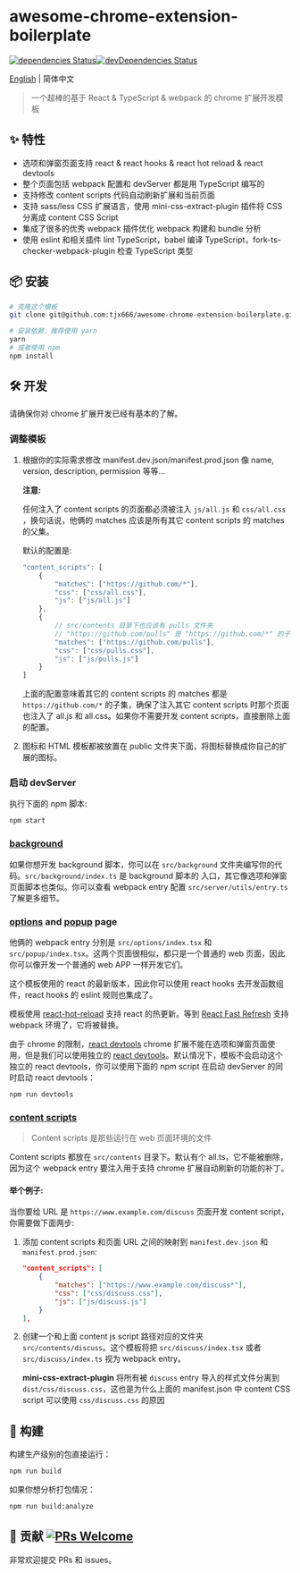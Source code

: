 # awesome-chrome-extension-boilerplate

[![dependencies Status](https://david-dm.org/tjx666/awesome-chrome-extension-boilerplate/status.svg?style=flat-square)](https://david-dm.org/tjx666/awesome-chrome-extension-boilerplate)[![devDependencies Status](https://david-dm.org/tjx666/awesome-chrome-extension-boilerplate/dev-status.svg?style=flat-square)](https://david-dm.org/tjx666/awesome-chrome-extension-boilerplate?type=dev)

[English](./README.md) | 简体中文

> 一个超棒的基于 React & TypeScript & webpack 的 chrome 扩展开发模板

## :sparkles: 特性

- 选项和弹窗页面支持 react & react hooks & react hot reload & react devtools
- 整个页面包括 webpack 配置和 devServer 都是用 TypeScript 编写的
- 支持修改 content scripts 代码自动刷新扩展和当前页面
- 支持 sass/less CSS 扩展语言，使用 mini-css-extract-plugin 插件将 CSS 分离成 content CSS Script
- 集成了很多的优秀 webpack 插件优化 webpack 构建和 bundle 分析
- 使用 eslint 和相关插件 lint TypeScript，babel 编译 TypeScript，fork-ts-checker-webpack-plugin 检查 TypeScript 类型

## :package: 安装

```bash
# 克隆这个模板
git clone git@github.com:tjx666/awesome-chrome-extension-boilerplate.git your-extension-name

# 安装依赖，推荐使用 yarn
yarn
# 或者使用 npm
npm install
```

## :hammer_and_wrench: 开发

请确保你对 chrome 扩展开发已经有基本的了解。

### 调整模板

1. 根据你的实际需求修改 manifest.dev.json/manifest.prod.json 像 name, version, description, permission 等等...

   **注意:**

   任何注入了 content scripts 的页面都必须被注入 `js/all.js` 和 `css/all.css` ，换句话说，他俩的 matches 应该是所有其它 content scripts 的 matches 的父集。

   默认的配置是:

   ```javascript
   "content_scripts": [
       {
           "matches": ["https://github.com/*"],
           "css": ["css/all.css"],
           "js": ["js/all.js"]
       },
       {
           // src/contents 目录下也应该有 pulls 文件夹
           // "https://github.com/pulls" 是 "https://github.com/*" 的子集
           "matches": ["https://github.com/pulls"],
           "css": ["css/pulls.css"],
           "js": ["js/pulls.js"]
       }
   ]
   ```

   上面的配置意味着其它的 content scripts 的 matches 都是 `https://github.com/*` 的子集，确保了注入其它 content scripts 时那个页面也注入了 all.js 和 all.css。如果你不需要开发 content scripts，直接删除上面的配置。

2. 图标和 HTML 模板都被放置在 public 文件夹下面，将图标替换成你自己的扩展的图标。

### 启动 devServer

执行下面的 npm 脚本:

```bash
npm start
```

### [background](https://developer.chrome.com/extensions/background_pages)

如果你想开发 background 脚本，你可以在 `src/background` 文件夹编写你的代码。`src/background/index.ts` 是 background 脚本的 入口，其它像选项和弹窗页面脚本也类似。你可以查看 webpack entry 配置 `src/server/utils/entry.ts` 了解更多细节。

### [options](https://developer.chrome.com/extensions/options) and [popup](https://developer.chrome.com/extensions/browserAction#popups) page

他俩的 webpack entry 分别是 `src/options/index.tsx` 和 `src/popup/index.tsx`。这两个页面很相似，都只是一个普通的 web 页面，因此你可以像开发一个普通的 web APP 一样开发它们。

这个模板使用的 react 的最新版本，因此你可以使用 react hooks 去开发函数组件，react hooks 的 eslint 规则也集成了。

模板使用 [react-hot-reload](https://github.com/gaearon/react-hot-loader) 支持 react 的热更新。等到 [React Fast Refresh](https://github.com/facebook/react/issues/16604) 支持 webpack 环境了，它将被替换。

由于 chrome 的限制，[react devtools](https://chrome.google.com/webstore/detail/react-developer-tools/fmkadmapgofadopljbjfkapdkoienihi) chrome 扩展不能在选项和弹窗页面使用，但是我们可以使用独立的 [react devtools](https://www.npmjs.com/package/react-devtools)。默认情况下，模板不会启动这个独立的 react devtools，你可以使用下面的 npm script 在启动 devServer 的同时启动 react devtools：

```bash
npm run devtools
```

### [content scripts](https://developer.chrome.com/extensions/content_scripts)

> Content scripts 是那些运行在 web 页面环境的文件

Content scripts 都放在 `src/contents` 目录下。默认有个 all.ts，它不能被删除，因为这个 webpack entry 要注入用于支持 chrome 扩展自动刷新的功能的补丁。

#### 举个例子:

当你要给 URL 是 `https://www.example.com/discuss` 页面开发 content script，你需要做下面两步:

1. 添加 content scripts 和页面 URL 之间的映射到 `manifest.dev.json` 和 `manifest.prod.json`:

   ```json
   "content_scripts": [
       {
           "matches": ["https://www.example.com/discuss*"],
           "css": ["css/discuss.css"],
           "js": ["js/discuss.js"]
       }
   ],
   ```

2. 创建一个和上面 content js script 路径对应的文件夹 `src/contents/discuss`。这个模板将把 `src/discuss/index.tsx` 或者 `src/discuss/index.ts` 视为 webpack entry。

   **mini-css-extract-plugin** 将所有被 `discuss` entry 导入的样式文件分离到 `dist/css/discuss.css`，这也是为什么上面的 manifest.json 中 content CSS script 可以使用 `css/discuss.css` 的原因

## :construction_worker: 构建

构建生产级别的包直接运行：

```bash
npm run build
```

如果你想分析打包情况：

```bash
npm run build:analyze
```

## :handshake: 贡献 [![PRs Welcome](https://img.shields.io/badge/PRs-welcome-brightgreen.svg?style=flat-square)](http://makeapullrequest.com)

非常欢迎提交 PRs 和 issues。
